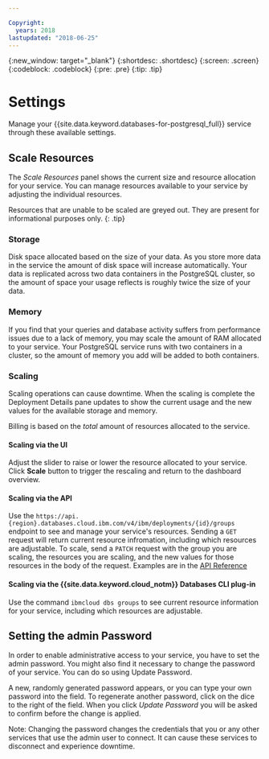 ```yaml
---

Copyright:
  years: 2018
lastupdated: "2018-06-25"
---
```


{:new_window: target="_blank"}
{:shortdesc: .shortdesc}
{:screen: .screen}
{:codeblock: .codeblock}
{:pre: .pre}
{:tip: .tip}

# Settings

Manage your {{site.data.keyword.databases-for-postgresql_full}} service through these available settings.

## Scale Resources

The _Scale Resources_ panel shows the current size and resource allocation for your service. You can manage resources available to your service by adjusting the individual resources. 

Resources that are unable to be scaled are greyed out. They are present for informational purposes only.
{: .tip} 

### Storage

Disk space allocated based on the size of your data. As you store more data in the service the amount of disk space will increase automatically. Your data is replicated across two data containers in the PostgreSQL cluster, so the amount of space your usage reflects is roughly twice the size of your data. 

### Memory

If you find that your queries and database activity suffers from performance issues due to a lack of memory, you may scale the amount of RAM allocated to your service. Your PostgreSQL service runs with two containers in a cluster, so the amount of memory you add will be added to both containers. 

### Scaling

Scaling operations can cause downtime. When the scaling is complete the Deployment Details pane updates to show the current usage and the new values for the available storage and memory. 

Billing is based on the _total_ amount of resources allocated to the service. 

#### Scaling via the UI

Adjust the slider to raise or lower the resource allocated to your service. Click **Scale** button to trigger the rescaling and return to the dashboard overview.

#### Scaling via the API

Use the `https://api.{region}.databases.cloud.ibm.com/v4/ibm/deployments/{id}/groups` endpoint to see and manage your service's resources. Sending a `GET` request will return current resource infromation, including which resources are adjustable. To scale, send a `PATCH` request with the group you are scaling, the resources you are scaling, and the new values for those resources in the body of the request. Examples are in the [API Reference](https://pages.github.ibm.com/compose/apidocs/apiv4doc-static.html#tag/Scaling)

#### Scaling via the {{site.data.keyword.cloud_notm}} Databases CLI plug-in

Use the command `ibmcloud dbs groups` to see current resource information for your service, including which resources are adjustable. 

## Setting the admin Password

In order to enable administrative access to your service, you have to set the admin password. You might also find it necessary to change the password of your service. You can do so using Update Password.

A new, randomly generated password appears, or you can type your own password into the field. To regenerate another password, click on the dice to the right of the field. When you click *Update Password* you will be asked to confirm before the change is applied. 

Note: Changing the password changes the credentials that you or any other services that use the admin user to connect. It can cause these services to disconnect and experience downtime.